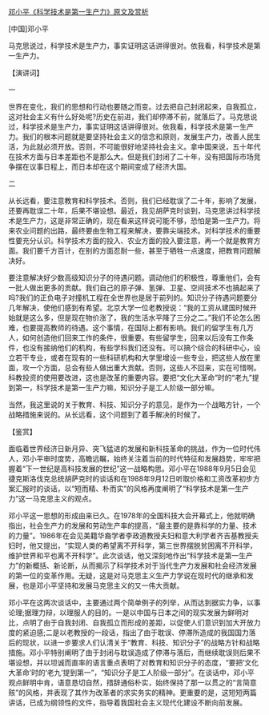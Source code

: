 [邓小平《科学技术是第一生产力》原文及赏析](https://www.vrrw.net/wx/14798.html)

[中国]邓小平

马克思说过，科学技术是生产力，事实证明这话讲得很对。依我看，科学技术是第一生产力。

【演讲词】

一

世界在变化，我们的思想和行动也要随之而变。过去把自己封闭起来，自我孤立，这对社会主义有什么好处呢?历史在前进，我们却停滞不前，就落后了。马克思说过，科学技术是生产力，事实证明这话讲得很对。依我看，科学技术是第一生产力。我们的根本问题就是要坚持社会主义的信念和原则，发展生产力，改善人民生活，为此就必须开放。否则，不可能很好地坚持社会主义。拿中国来说，五十年代在技术方面与日本差距也不是那么大。但是我们封闭了二十年，没有把国际市场竞争摆在议事日程上，而日本却在这个期间变成了经济大国。

二

从长远看，要注意教育和科学技术。否则，我们已经耽误了二十年，影响了发展，还要再耽误二十年，后果不堪设想。最近，我见胡萨克时谈到，马克思讲过科学技术是生产力，这是非常正确的，现在看来这样说可能不够，恐怕是第一生产力。将来农业问题的出路，最终要由生物工程来解决，要靠尖端技术。对科学技术的重要性要充分认识。科学技术方面的投入、农业方面的投入要注意，再一个就是教育方面。我们要千方百计，在别的方面忍耐一些，甚至于牺牲一点速度，把教育问题解决好。

要注意解决好少数高级知识分子的待遇问题。调动他们的积极性，尊重他们，会有一批人做出更多的贡献。我们自己的原子弹、氢弹、卫星、空间技术不也搞起来了吗?我们的正负电子对撞机工程在全世界也是居于前列的。知识分子待遇问题要分几年解决，使他们感到有希望。北京大学一位老教授说：“我的工资从建国时候开始就是这么多，但是现在物价涨了，我的生活水平降了三分之二。”我们不论怎么困难，也要提高教师的待遇。这个事情，在国际上都有影响。我们的留学生有几万人，如何创造他们回来工作的条件，很重要。有些留学生，回来以后没有工作条件，也没有接纳他们的机构，有些学科我们还没有。可以搞个综合的科研中心，设立若干专业，或者在现有的一些科研机构和大学里增设一些专业，把这些人放在里面，攻一个方面，总会有些人做出重大贡献。否则，这些人不回来，实在可惜啊。科教投资的使用要改进，这也是改革的重要内容。要把“文化大革命”时的“老九”提到第一，科学技术是第一生产力嘛，知识分子是工人阶级一部分嘛。

当然，我这里说的关于教育、科技、知识分子的意见，是作为一个战略方针，一个战略措施来说的。从长远看，这个问题到了着手解决的时候了。



【鉴赏】

面临着世界经济日新月异、突飞猛进的发展和新科技革命的挑战，作为一位时代伟人，邓小平审时度势，高瞻远瞩，始终关注着当前的时代特征和发展趋势，牢牢把握着“下一世纪是高科技发展的世纪”这一战略构思。邓小平在1988年9月5日会见捷克斯洛伐克总统胡萨克时的谈话和在1988年9月12日听取价格和工资改革初步方案汇报时的谈话，以“短而精、朴而实”的风格再度阐明了“科学技术是第一生产力”这一马克思主义的观点。

邓小平这一思想的形成由来已久。在1978年的全国科技大会开幕式上，他就明确指出，社会生产力的发展和劳动生产率的提高，“最主要的是靠科学的力量、技术的力量”。1986年在会见美籍华裔学者李政道教授夫妇和意大利学者齐吉基教授夫妇时，他又提出，“实现人类的希望离不开科学，第三世界摆脱贫困离不开科学，维护世界和平也离不开科学”。此次谈话，他又深刻地作出“科学技术是第一生产力”的新概括、新论断，从而揭示了科学技术对于当代生产力发展和社会经济发展的第一位的变革作用。无疑，这是对马克思主义生产力学说在现时代的继承和发展，也是邓小平坚持和发展马克思主义的又一伟大贡献。

邓小平在这两次谈话中，主要通过两个简单例子的列举，从而达到据实力争，以事论理;据理力辩，以理服人的目的。一是以中国与日本之间的现实发展为鲜明对比，点明了由于自我封闭、自我孤立而形成的差距，以促使人们意识到加大开放力度的紧迫感;二是以老教授的一段话，指出了由于耽误、停滞所造成的我国国力落后的现状，以进一步要求人们认清关于“教育、科技、知识分子”的战略方针和战略措施。邓小平特别阐明了由于封闭与耽误造成了停滞与落后，而继续耽误则后果不堪设想，并以坦诚而直率的语言重点表明了对教育和知识分子的态度，“要把‘文化大革命’时的‘老九’提到第一”，“知识分子是工人阶级一部分”。在谈话中，邓小平观点鲜明中肯，语意恳切自然，措辞通俗朴实，始终保持了那一以贯之的“言简意赅”的风格，并表现了其作为改革者的求实务实的精神。更重要的是，这短短两篇讲话，已成为纲领性的文件，指导着我国社会主义现代化建设不断向前发展。

